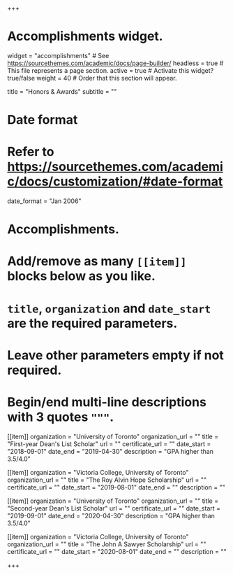 +++
# Accomplishments widget.
widget = "accomplishments"  # See https://sourcethemes.com/academic/docs/page-builder/
headless = true  # This file represents a page section.
active = true  # Activate this widget? true/false
weight = 40  # Order that this section will appear.

title = "Honors & Awards"
subtitle = ""

# Date format
#   Refer to https://sourcethemes.com/academic/docs/customization/#date-format
date_format = "Jan 2006"

# Accomplishments.
#   Add/remove as many `[[item]]` blocks below as you like.
#   `title`, `organization` and `date_start` are the required parameters.
#   Leave other parameters empty if not required.
#   Begin/end multi-line descriptions with 3 quotes `"""`.

[[item]]
  organization = "University of Toronto"
  organization_url = ""
  title = "First-year Dean's List Scholar"
  url = ""
  certificate_url = ""
  date_start = "2018-09-01"
  date_end = "2019-04-30"
  description = "GPA higher than 3.5/4.0"

[[item]]
  organization = "Victoria College, University of Toronto"
  organization_url = ""
  title = "The Roy Alvin Hope Scholarship"
  url = ""
  certificate_url = ""
  date_start = "2019-08-01"
  date_end = ""
  description = ""

[[item]]
  organization = "University of Toronto"
  organization_url = ""
  title = "Second-year Dean's List Scholar"
  url = ""
  certificate_url = ""
  date_start = "2019-09-01"
  date_end = "2020-04-30"
  description = "GPA higher than 3.5/4.0"
  
[[item]]
  organization = "Victoria College, University of Toronto"
  organization_url = ""
  title = "The John A Sawyer Scholarship"
  url = ""
  certificate_url = ""
  date_start = "2020-08-01"
  date_end = ""
  description = ""

+++
